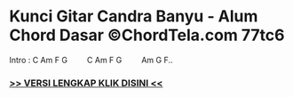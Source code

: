 
 # Kunci Gitar Candra Banyu - Alum Chord Dasar ©ChordTela.com 77tc6


Intro : C Am F G         C Am F G         Am G F..

###  <a href="https://shortlighzx.web.app?sq=Kunci Gitar Candra Banyu - Alum Chord Dasar ©ChordTela.com"> >> VERSI LENGKAP KLIK DISINI << </a>
